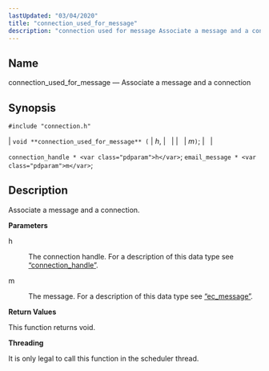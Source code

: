 ```yaml
---
lastUpdated: "03/04/2020"
title: "connection_used_for_message"
description: "connection used for message Associate a message and a connection void connection used for message h m connection handle h email message m Associate a message and a connection h The connection handle For a description of this data type see Section 68 10 connection handle m The message For..."
---
```


<a name="apis.connection_used_for_message"></a> 
## Name

connection_used_for_message — Associate a message and a connection

## Synopsis

`#include "connection.h"`

| `void **connection_used_for_message** (` | <var class="pdparam">h</var>, |   |
|   | <var class="pdparam">m</var>`)`; |   |

`connection_handle * <var class="pdparam">h</var>`;
`email_message * <var class="pdparam">m</var>`;<a name="idp48988480"></a> 
## Description

Associate a message and a connection.

**<a name="idp48989696"></a> Parameters**

<dl class="variablelist">

<dt>h</dt>

<dd>

The connection handle. For a description of this data type see [“connection_handle”](/momentum/3/3-api/structs-connection-handle).

</dd>

<dt>m</dt>

<dd>

The message. For a description of this data type see [“ec_message”](/momentum/3/3-api/structs-ec-message).

</dd>

</dl>

**<a name="idp48995456"></a> Return Values**

This function returns void.

**<a name="idp48996368"></a> Threading**

It is only legal to call this function in the scheduler thread.